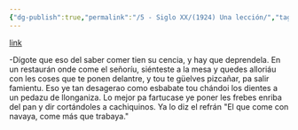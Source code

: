 ```yaml
---
{"dg-publish":true,"permalink":"/5 - Siglo XX/(1924) Una lección/","tags":["#Siglo_20","a1924","central","Truán","escrito","Madrid","periódico","cómic"]}
---
```


[link](https://cosescelebres.blogspot.com/2025/03/anu-1924-una-lleicion-humor-asturianu.html)

-Dígote que eso del saber comer tien su cencia, y hay que deprendela.
En un restaurán onde come el señoríu, siénteste a la mesa y quedes alloriáu con les coses que te ponen delantre, y tou te güelves pizcañar, pa salir famientu.
Eso ye tan desagerao como esbabate tou chándoi los dientes a un pedazu de llonganiza.
Lo mejor pa fartucase ye poner les frebes enriba del pan y dir cortándoles a cachiquinos. Ya lo diz el refrán "El que come con navaya, come más que trabaya."
